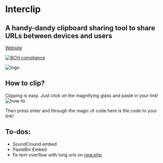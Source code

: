 # Interclip
## A handy-dandy clipboard sharing tool to share URLs between devices and users

[Website](http://uni.hys.cz)

[![BCH compliance](https://bettercodehub.com/edge/badge/filiptronicek/Interclip?branch=master)]()

![logo](https://github.com/filiptronicek/Interclip/raw/master/img/interclip_logo.png)
## How to clip?
Clipping is easy. Just click on the magnifying glass and paste in your link!
![how-to](https://github.com/filiptronicek/Interclip/raw/master/img/interclip-home.gif)

Then press enter and through the magic of code here is the code to your link!


## To-dos:
* SoundClound embed
* PasteBin Embed
* fix text-overflow with long urls on [new.php](https://github.com/filiptronicek/Interclip/blob/master/new.php)
